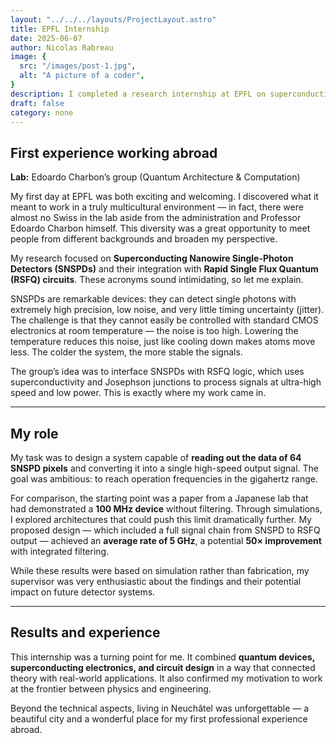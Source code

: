 ```yaml
---
layout: "../../../layouts/ProjectLayout.astro"
title: EPFL Internship
date: 2025-06-07
author: Nicolas Rabreau
image: {
  src: "/images/post-1.jpg",
  alt: "A picture of a coder",
}
description: I completed a research internship at EPFL on superconducting nanowire detectors and quantum electronics integration.
draft: false
category: none
---
```


## First experience working abroad

**Lab:** Edoardo Charbon’s group (Quantum Architecture & Computation)

My first day at EPFL was both exciting and welcoming. I discovered what it meant to work in a truly multicultural environment — in fact, there were almost no Swiss in the lab aside from the administration and Professor Edoardo Charbon himself. This diversity was a great opportunity to meet people from different backgrounds and broaden my perspective.  

My research focused on **Superconducting Nanowire Single-Photon Detectors (SNSPDs)** and their integration with **Rapid Single Flux Quantum (RSFQ) circuits**. These acronyms sound intimidating, so let me explain.  

SNSPDs are remarkable devices: they can detect single photons with extremely high precision, low noise, and very little timing uncertainty (jitter). The challenge is that they cannot easily be controlled with standard CMOS electronics at room temperature — the noise is too high. Lowering the temperature reduces this noise, just like cooling down makes atoms move less. The colder the system, the more stable the signals.  

The group’s idea was to interface SNSPDs with RSFQ logic, which uses superconductivity and Josephson junctions to process signals at ultra-high speed and low power. This is exactly where my work came in.  

---

## My role

My task was to design a system capable of **reading out the data of 64 SNSPD pixels** and converting it into a single high-speed output signal. The goal was ambitious: to reach operation frequencies in the gigahertz range.  

For comparison, the starting point was a paper from a Japanese lab that had demonstrated a **100 MHz device** without filtering. Through simulations, I explored architectures that could push this limit dramatically further. My proposed design — which included a full signal chain from SNSPD to RSFQ output — achieved an **average rate of 5 GHz**, a potential **50× improvement** with integrated filtering.  

While these results were based on simulation rather than fabrication, my supervisor was very enthusiastic about the findings and their potential impact on future detector systems.  

---

## Results and experience

This internship was a turning point for me. It combined **quantum devices, superconducting electronics, and circuit design** in a way that connected theory with real-world applications. It also confirmed my motivation to work at the frontier between physics and engineering.  

Beyond the technical aspects, living in Neuchâtel was unforgettable — a beautiful city and a wonderful place for my first professional experience abroad.  

